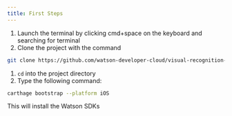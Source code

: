 ```yaml
---
title: First Steps
---
```


1. Launch the terminal by clicking cmd+space on the keyboard and searching for terminal
2. Clone the project with the command

```bash
git clone https://github.com/watson-developer-cloud/visual-recognition-with-discovery-coreml.git
```

1. `cd` into the project directory
2. Type the following command:

```bash
carthage bootstrap --platform iOS
```

This will install the Watson SDKs